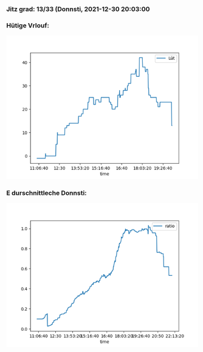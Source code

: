 ### Jitz grad: 13/33 (Donnsti, 2021-12-30 20:03:00

### Hütige Vrlouf:
![Graph](Today.png)

### E durschnittleche Donnsti:
![Graph](Donnsti.png)